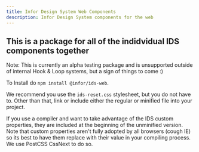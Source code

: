 ```yaml
---
title: Infor Design System Web Components
description: Infor Design System components for the web
---
```


## This is a package for all of the indidvidual IDS components together

Note: This is currently an alpha testing package and is unsupported outside of internal Hook & Loop systems, but a sign of things to come :)


To Install do `npm install @infor/ids-web`.

We recommend you use the `ids-reset.css` stylesheet, but you do not have to. Other than that, link or include either the regular or minified file into your project.

If you use a compiler and want to take advantage of the IDS custom properties, they are included at the beginning of the unminified version. Note that custom properties aren't fully adopted by all browsers (cough IE) so its best to have them replace with their value in your compiling process. We use PostCSS CssNext to do so.
